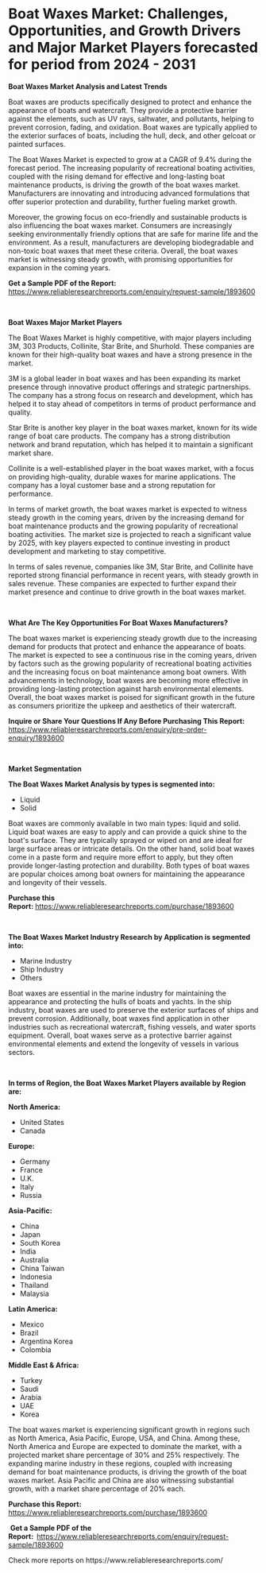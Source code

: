 <p><h1>Boat Waxes Market: Challenges, Opportunities, and Growth Drivers and Major Market Players forecasted for period from 2024 - 2031</h1></p><p><strong>Boat Waxes Market Analysis and Latest Trends</strong></p>
<p><p>Boat waxes are products specifically designed to protect and enhance the appearance of boats and watercraft. They provide a protective barrier against the elements, such as UV rays, saltwater, and pollutants, helping to prevent corrosion, fading, and oxidation. Boat waxes are typically applied to the exterior surfaces of boats, including the hull, deck, and other gelcoat or painted surfaces.</p><p>The Boat Waxes Market is expected to grow at a CAGR of 9.4% during the forecast period. The increasing popularity of recreational boating activities, coupled with the rising demand for effective and long-lasting boat maintenance products, is driving the growth of the boat waxes market. Manufacturers are innovating and introducing advanced formulations that offer superior protection and durability, further fueling market growth.</p><p>Moreover, the growing focus on eco-friendly and sustainable products is also influencing the boat waxes market. Consumers are increasingly seeking environmentally friendly options that are safe for marine life and the environment. As a result, manufacturers are developing biodegradable and non-toxic boat waxes that meet these criteria. Overall, the boat waxes market is witnessing steady growth, with promising opportunities for expansion in the coming years.</p></p>
<p><strong>Get a Sample PDF of the Report:&nbsp;</strong> <a href="https://www.reliableresearchreports.com/enquiry/request-sample/1893600">https://www.reliableresearchreports.com/enquiry/request-sample/1893600</a></p>
<p>&nbsp;</p>
<p><strong>Boat Waxes Major Market Players</strong></p>
<p><p>The Boat Waxes Market is highly competitive, with major players including 3M, 303 Products, Collinite, Star Brite, and Shurhold. These companies are known for their high-quality boat waxes and have a strong presence in the market.</p><p>3M is a global leader in boat waxes and has been expanding its market presence through innovative product offerings and strategic partnerships. The company has a strong focus on research and development, which has helped it to stay ahead of competitors in terms of product performance and quality.</p><p>Star Brite is another key player in the boat waxes market, known for its wide range of boat care products. The company has a strong distribution network and brand reputation, which has helped it to maintain a significant market share.</p><p>Collinite is a well-established player in the boat waxes market, with a focus on providing high-quality, durable waxes for marine applications. The company has a loyal customer base and a strong reputation for performance.</p><p>In terms of market growth, the boat waxes market is expected to witness steady growth in the coming years, driven by the increasing demand for boat maintenance products and the growing popularity of recreational boating activities. The market size is projected to reach a significant value by 2025, with key players expected to continue investing in product development and marketing to stay competitive.</p><p>In terms of sales revenue, companies like 3M, Star Brite, and Collinite have reported strong financial performance in recent years, with steady growth in sales revenue. These companies are expected to further expand their market presence and continue to drive growth in the boat waxes market.</p></p>
<p>&nbsp;</p>
<p><strong>What Are The Key Opportunities For Boat Waxes Manufacturers?</strong></p>
<p><p>The boat waxes market is experiencing steady growth due to the increasing demand for products that protect and enhance the appearance of boats. The market is expected to see a continuous rise in the coming years, driven by factors such as the growing popularity of recreational boating activities and the increasing focus on boat maintenance among boat owners. With advancements in technology, boat waxes are becoming more effective in providing long-lasting protection against harsh environmental elements. Overall, the boat waxes market is poised for significant growth in the future as consumers prioritize the upkeep and aesthetics of their watercraft.</p></p>
<p><strong>Inquire or Share Your Questions If Any Before Purchasing This Report:</strong> <a href="https://www.reliableresearchreports.com/enquiry/pre-order-enquiry/1893600">https://www.reliableresearchreports.com/enquiry/pre-order-enquiry/1893600</a></p>
<p>&nbsp;</p>
<p><strong>Market Segmentation</strong></p>
<p><strong>The Boat Waxes Market Analysis by types is segmented into:</strong></p>
<p><ul><li>Liquid</li><li>Solid</li></ul></p>
<p><p>Boat waxes are commonly available in two main types: liquid and solid. Liquid boat waxes are easy to apply and can provide a quick shine to the boat's surface. They are typically sprayed or wiped on and are ideal for large surface areas or intricate details. On the other hand, solid boat waxes come in a paste form and require more effort to apply, but they often provide longer-lasting protection and durability. Both types of boat waxes are popular choices among boat owners for maintaining the appearance and longevity of their vessels.</p></p>
<p><strong>Purchase this Report:&nbsp;</strong><a href="https://www.reliableresearchreports.com/purchase/1893600">https://www.reliableresearchreports.com/purchase/1893600</a></p>
<p>&nbsp;</p>
<p><strong>The Boat Waxes Market Industry Research by Application is segmented into:</strong></p>
<p><ul><li>Marine Industry</li><li>Ship Industry</li><li>Others</li></ul></p>
<p><p>Boat waxes are essential in the marine industry for maintaining the appearance and protecting the hulls of boats and yachts. In the ship industry, boat waxes are used to preserve the exterior surfaces of ships and prevent corrosion. Additionally, boat waxes find application in other industries such as recreational watercraft, fishing vessels, and water sports equipment. Overall, boat waxes serve as a protective barrier against environmental elements and extend the longevity of vessels in various sectors.</p></p>
<p>&nbsp;</p>
<p><strong>In terms of Region, the Boat Waxes Market Players available by Region are:</strong></p>
<p>
    <p> <strong> North America: </strong>
        <ul>
            <li>United States</li>
            <li>Canada</li>
        </ul>
        </p> 
    <p> <strong> Europe: </strong>
        <ul>
            <li>Germany</li>
            <li>France</li>
            <li>U.K.</li>
            <li>Italy</li>
            <li>Russia</li>
        </ul>
        </p> 
    <p> <strong> Asia-Pacific: </strong>
        <ul>
            <li>China</li>
            <li>Japan</li>
            <li>South Korea</li>
            <li>India</li>
            <li>Australia</li>
            <li>China Taiwan</li>
            <li>Indonesia</li>
            <li>Thailand</li>
            <li>Malaysia</li>
        </ul>
        </p> 
    <p> <strong> Latin America: </strong>
        <ul>
            <li>Mexico</li>
            <li>Brazil</li>
            <li>Argentina Korea</li>
            <li>Colombia</li>
        </ul>
        </p> 
    <p> <strong> Middle East & Africa: </strong>
        <ul>
            <li>Turkey</li>
            <li>Saudi</li>
            <li>Arabia</li>
            <li>UAE</li>
            <li>Korea</li>
        </ul>
    </p>
    </p>
<p><p>The boat waxes market is experiencing significant growth in regions such as North America, Asia Pacific, Europe, USA, and China. Among these, North America and Europe are expected to dominate the market, with a projected market share percentage of 30% and 25% respectively. The expanding marine industry in these regions, coupled with increasing demand for boat maintenance products, is driving the growth of the boat waxes market. Asia Pacific and China are also witnessing substantial growth, with a market share percentage of 20% each.</p></p>
<p><strong>Purchase this Report: </strong><a href="https://www.reliableresearchreports.com/purchase/1893600">https://www.reliableresearchreports.com/purchase/1893600</a></p>
<p>&nbsp;<strong>Get a Sample PDF of the Report:&nbsp;&nbsp;</strong><a href="https://www.reliableresearchreports.com/enquiry/request-sample/1893600">https://www.reliableresearchreports.com/enquiry/request-sample/1893600</a></p>
<p><strong></strong></p>
<p>Check more reports on https://www.reliableresearchreports.com/</p>